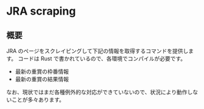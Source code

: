 # JRA scraping

## 概要

JRA のページをスクレイピングして下記の情報を取得するコマンドを提供します。
コードは Rust で書かれているので、各環境でコンパイルが必要です。

- 最新の重賞の枠番情報
- 最新の重賞の結果情報

なお、現状ではまだ各種例外的な対応ができていないので、状況により動作しないことが多々あります。
